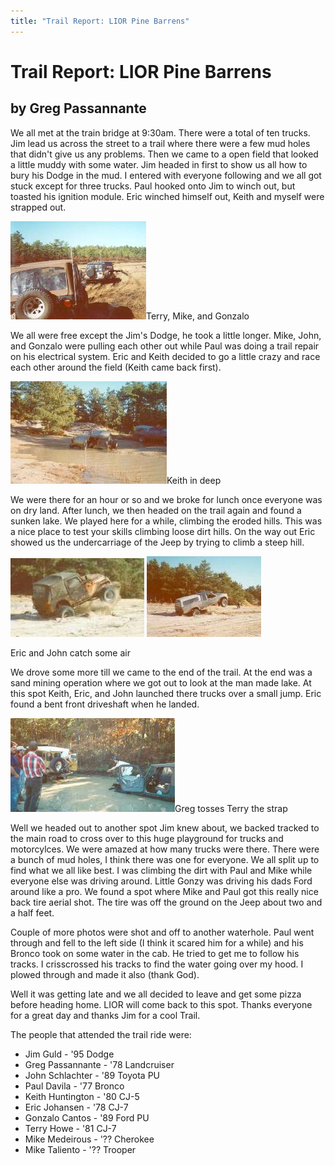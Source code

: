 ```yaml
---
title: "Trail Report: LIOR Pine Barrens"
---
```

# Trail Report: LIOR Pine Barrens

## by Greg Passannante

We all met at the train bridge at 9:30am. There were a total of ten trucks. Jim lead us across the street to a trail where there were a few mud holes that didn't give us any problems. Then we came to a open field that looked a little muddy with some water. Jim headed in first to show us all how to bury his Dodge in the mud. I entered with everyone following and we all got stuck except for three trucks. Paul hooked onto Jim to winch out, but toasted his ignition module. Eric winched himself out, Keith and myself were strapped out. 

![](../../../img/terry/trail/lior5.jpg)Terry, Mike, and Gonzalo 

We all were free except the Jim's Dodge, he took a little longer. Mike, John, and Gonzalo were pulling each other out while Paul was doing a trail repair on his electrical system. Eric and Keith decided to go a little crazy and race each other around the field (Keith came back first). 

![](../../../img/terry/trail/lior1.jpg)Keith in deep 

We were there for an hour or so and we broke for lunch once everyone was on dry land. After lunch, we then headed on the trail again and found a sunken lake. We played here for a while, climbing the eroded hills. This was a nice place to test your skills climbing loose dirt hills. On the way out Eric showed us the undercarriage of the Jeep by trying to climb a steep hill. 

![](../../../img/terry/trail/lior2.jpg) ![](../../../img/terry/trail/lior3.jpg)

Eric and John catch some air 

We drove some more till we came to the end of the trail. At the end was a sand mining operation where we got out to look at the man made lake. At this spot Keith, Eric, and John launched there trucks over a small jump. Eric found a bent front driveshaft when he landed. 

![](../../../img/terry/trail/lior6.jpg)Greg tosses Terry the strap 

Well we headed out to another spot Jim knew about, we backed tracked to the main road to cross over to this huge playground for trucks and motorcylces. We were amazed at how many trucks were there. There were a bunch of mud holes, I think there was one for everyone. We all split up to find what we all like best. I was climbing the dirt with Paul and Mike while everyone else was driving around. Little Gonzy was driving his dads Ford around like a pro. We found a spot where Mike and Paul got this really nice back tire aerial shot. The tire was off the ground on the Jeep about two and a half feet. 

Couple of more photos were shot and off to another waterhole. Paul went through and fell to the left side (I think it scared him for a while) and his Bronco took on some water in the cab. He tried to get me to follow his tracks. I crisscrossed his tracks to find the water going over my hood. I plowed through and made it also (thank God). 

Well it was getting late and we all decided to leave and get some pizza before heading home. LIOR will come back to this spot. Thanks everyone for a great day and thanks Jim for a cool Trail. 

The people that attended the trail ride were: 

  * Jim Guld - '95 Dodge
  * Greg Passannante - '78 Landcruiser 
  * John Schlachter - '89 Toyota PU
  * Paul Davila - '77 Bronco 
  * Keith Huntington - '80 CJ-5
  * Eric Johansen - '78 CJ-7 
  * Gonzalo Cantos - '89 Ford PU
  * Terry Howe - '81 CJ-7 
  * Mike Medeirous - '?? Cherokee
  * Mike Taliento - '?? Trooper